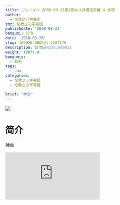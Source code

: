 ```yaml
---
title: ゴッドタン 2008.08.21第4回キス我慢选手権 4_标清
author:
  - 伦敦之心字幕组
zmz: 伦敦之心字幕组
publishdate: '2008-08-21'
bangumi: 其他
date: '2018-09-26'
slug: 180926-080821-2107178
description: 其他&#8226;080821
weight: 19074.0
bangumis:
  - 其他
tags:
  - .na
categories:
  - 伦敦之心字幕组
  - 伦敦之心字幕组

brief: "神舌"
---
```

![](https://i.imgur.com/ulc7nb8.jpg)
# 简介  
神舌  
<div class ="resp-container">
<iframe class="testiframe" src="https://www.fantasy.tv/videoAd/videoAd.html?id=2107178&channelId=559535&code=171ed969ecdc2558e6c2405250c61928" frameborder=0 allowfullscreen="true" ></iframe>
</div>

